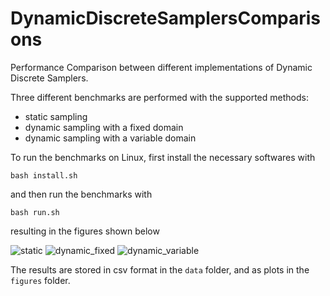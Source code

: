 
# DynamicDiscreteSamplersComparisons

Performance Comparison between different implementations of Dynamic Discrete Samplers.

Three different benchmarks are performed with the supported methods:

- static sampling
- dynamic sampling with a fixed domain
- dynamic sampling with a variable domain

To run the benchmarks on Linux, first install the necessary softwares with

```
bash install.sh
```

and then run the benchmarks with

```
bash run.sh
```

resulting in the figures shown below

![static](https://github.com/user-attachments/assets/661dcfcf-8566-45d4-ae13-88bb8f63ca92)
![dynamic_fixed](https://github.com/user-attachments/assets/71d975c5-e742-4874-9ffc-ba70b147be25)
![dynamic_variable](https://github.com/user-attachments/assets/79bedfbd-af86-484a-bfaa-2312b2bf0b06)

The results are stored in csv format in the `data` folder, and as plots in the 
`figures` folder. 

